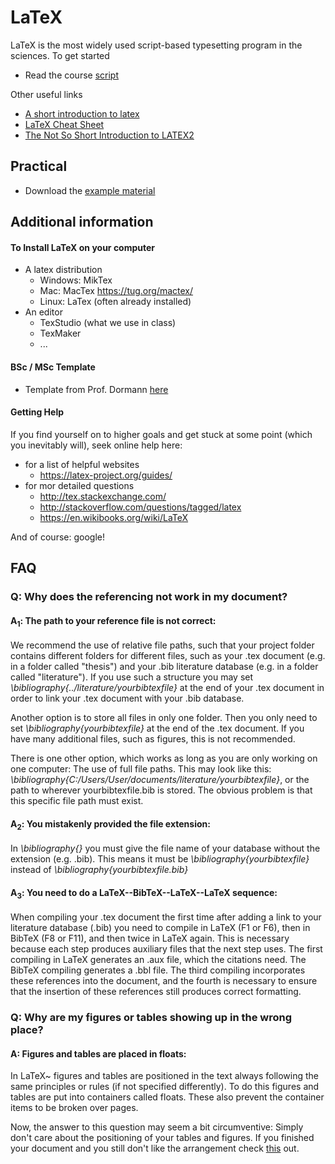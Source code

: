 # LaTeX

LaTeX is the most widely used script-based typesetting program in the sciences. To get started

* Read the course [script](https://www.dropbox.com/s/9kjanprrj0vjhdf/how_to_latex.pdf?dl=0)

Other useful links

* [A short introduction to latex](https://ilias.uni-freiburg.de/ilias.php?ref_id=441825&link_id=11203&cmd=callLink&cmdClass=ilobjlinkresourcegui&cmdNode=bd:hv&baseClass=ilLinkResourceHandlerGUI)
* [LaTeX Cheat Sheet](https://ilias.uni-freiburg.de/ilias.php?ref_id=441825&link_id=11204&cmd=callLink&cmdClass=ilobjlinkresourcegui&cmdNode=bd:hv&baseClass=ilLinkResourceHandlerGUI)
* [The Not So Short Introduction to LATEX2](https://ilias.uni-freiburg.de/ilias.php?ref_id=441825&link_id=11202&cmd=callLink&cmdClass=ilobjlinkresourcegui&cmdNode=bd:hv&baseClass=ilLinkResourceHandlerGUI)

## Practical

* Download the [example material](https://github.com/florianhartig/ResearchSkills/raw/master/Labs/LaTeX/Practical.zip)


## Additional information

#### To Install LaTeX on your computer

* A latex distribution
  * Windows: MikTex
  * Mac: MacTex https://tug.org/mactex/
  * Linux: LaTex (often already installed)
* An editor
  * TexStudio (what we use in class)
  * TexMaker
  * ...


#### BSc / MSc Template 

* Template from Prof. Dormann [here](https://github.com/florianhartig/ResearchSkills/tree/master/Labs/LaTeX/LaTeX_Templates/Template-BScMSc-Freiburg)

#### Getting Help

If you find yourself on to higher goals and get stuck at some point (which you inevitably will), seek online help here:

* for a list of helpful websites
  * https://latex-project.org/guides/
* for mor detailed questions
  * http://tex.stackexchange.com/
  * http://stackoverflow.com/questions/tagged/latex
  * https://en.wikibooks.org/wiki/LaTeX

And of course: google!

## FAQ
### **Q: Why does the referencing not work in my document?**
#### A<sub>1</sub>: The path to your reference file is not correct:
We recommend the use of relative file paths, such that your project folder contains different folders for different files, such as your .tex document (e.g. in a folder called "thesis") and your .bib literature database (e.g. in a folder called "literature"). If you use such a structure you may set *\bibliography{../literature/yourbibtexfile}* at the end of your .tex document in order to link your .tex document with your .bib database.

Another option is to store all files in only one folder. Then you only need to set *\bibliography{yourbibtexfile}* at the end of the .tex document. If you have many additional files, such as figures, this is not recommended.

There is one other option, which works as long as you are only working on one computer: The use of full file paths. This may look like this: *\bibliography{C:/Users/User/documents/literature/yourbibtexfile}*, or the path to wherever yourbibtexfile.bib is stored. The obvious problem is that this specific file path must exist.

#### A<sub>2</sub>: You mistakenly provided the file extension:
In *\bibliography{}* you must give the file name of your database without the extension (e.g. .bib). This means it must be *\bibliography{yourbibtexfile}* instead of *\bibliography{yourbibtexfile.bib}*

#### A<sub>3</sub>: You need to do a LaTeX--BibTeX--LaTeX--LaTeX sequence:
When compiling your .tex document the first time after adding a link to your literature database (.bib) you need to compile in LaTeX (F1 or F6), then in BibTeX (F8 or F11), and then twice in LaTeX again. 
This is necessary because each step produces auxiliary files that the next step uses. The first compiling in LaTeX generates an .aux file, which the citations need. The BibTeX compiling generates a .bbl file. The third compiling incorporates these references into the document, and the fourth is necessary to ensure that the insertion of these references still produces correct formatting.

### **Q: Why are my figures or tables showing up in the wrong place?**
#### A: Figures and tables are placed in floats:
In LaTeX~ figures and tables are positioned in the text always following the same principles or rules (if not specified differently). To do this figures and tables are put into containers called floats. These also prevent the container items to be broken over pages. 

Now, the answer to this question may seem a bit circumventive: Simply don't care about the positioning of your tables and figures. If you finished your document and you still don't like the arrangement check [this](https://en.wikibooks.org/wiki/LaTeX/Floats,_Figures_and_Captions) out. 
